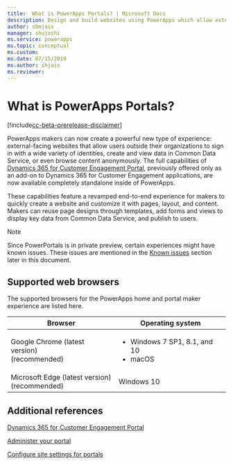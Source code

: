 ```yaml
---
title:  What is PowerApps Portals? | Microsoft Docs
description: Design and build websites using PowerApps which allow external users to interact with the data stored in the Common Data Service.
author: sbmjais
manager: shujoshi
ms.service: powerapps
ms.topic: conceptual
ms.custom: 
ms.date: 07/15/2019
ms.author: shjais
ms.reviewer:
---
```


# What is PowerApps Portals?

[!include[cc-beta-prerelease-disclaimer](../../includes/cc-beta-prerelease-disclaimer.md)]

PowerApps makers can now create a powerful new type of experience: external-facing websites that allow users outside their organizations to sign in with a wide variety of identities, create and view data in Common Data Service, or even browse content anonymously. The full capabilities of [Dynamics 365 for Customer Engagement Portal](https://docs.microsoft.com/en-us/dynamics365/customer-engagement/portals/administer-manage-portal-dynamics-365), previously offered only as an add-on to Dynamics 365 for Customer Engagement applications, are now available completely standalone inside of PowerApps.  

These capabilities feature a revamped end-to-end experience for makers to quickly create a website and customize it with pages, layout, and content. Makers can reuse page designs through templates, add forms and views to display key data from Common Data Service, and publish to users.

> [!NOTE]
> Since PowerPortals is in private preview, certain experiences might have known issues. These issues are mentioned in the [Known issues](known-issues.md) section later in this document.  

## Supported web browsers

The supported browsers for the PowerApps home and portal maker experience are listed here.

| **Browser**                     | **Operating system**           |
|---------------------------------|--------------------------------|
| Google Chrome (latest version)<br>(recommended)                    | <ul><li>Windows 7 SP1, 8.1, and 10</li><li>macOS</li></ul>      |
| Microsoft Edge (latest version)<br> (recommended)                    | Windows 10                     |

## Additional references

[Dynamics 365 for Customer Engagement Portal](https://docs.microsoft.com/en-us/dynamics365/customer-engagement/portals/administer-manage-portal-dynamics-365)  

[Administer your portal](https://docs.microsoft.com/en-us/dynamics365/customer-engagement/portals/manage-portal)  

[Configure site settings for portals](https://docs.microsoft.com/en-us/dynamics365/customer-engagement/portals/configure-site-settings)  


